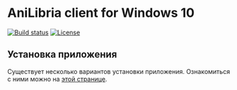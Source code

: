 # AniLibria client for Windows 10

[![Build status](https://ci.appveyor.com/api/projects/status/8k5b3bobyt2ygrj0?svg=true)](https://ci.appveyor.com/project/trueromanus/anilibria-win)
[![License](https://raw.githubusercontent.com/anilibria/anilibria-win/master/license-MIT-green.svg?sanitize=true)](https://raw.githubusercontent.com/anilibria/anilibria-win/master/license-MIT-green.svg?sanitize=true)

## Установка приложения

Существует несколько вариантов установки приложения. Ознакомиться с ними можно на [этой странице](https://anilibria.github.io/anilibria-win/).  

